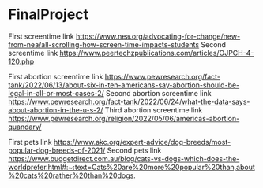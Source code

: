 # FinalProject

First screentime link https://www.nea.org/advocating-for-change/new-from-nea/all-scrolling-how-screen-time-impacts-students
Second screentime link https://www.peertechzpublications.com/articles/OJPCH-4-120.php

First abortion screentime link https://www.pewresearch.org/fact-tank/2022/06/13/about-six-in-ten-americans-say-abortion-should-be-legal-in-all-or-most-cases-2/
Second abortion screentime link https://www.pewresearch.org/fact-tank/2022/06/24/what-the-data-says-about-abortion-in-the-u-s-2/
Third abortion screentime link https://www.pewresearch.org/religion/2022/05/06/americas-abortion-quandary/

First pets link https://www.akc.org/expert-advice/dog-breeds/most-popular-dog-breeds-of-2021/
Second pets link https://www.budgetdirect.com.au/blog/cats-vs-dogs-which-does-the-worldprefer.html#:~:text=Cats%20are%20more%20popular%20than,about%20cats%20rather%20than%20dogs.
